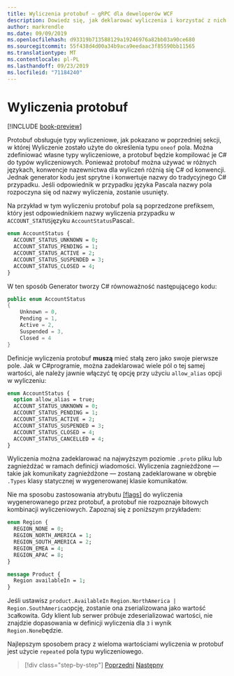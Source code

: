 ```yaml
---
title: Wyliczenia protobuf — gRPC dla deweloperów WCF
description: Dowiedz się, jak deklarować wyliczenia i korzystać z nich w protobuf.
author: markrendle
ms.date: 09/09/2019
ms.openlocfilehash: d93319b713588129a19246976a82bb03a90ce680
ms.sourcegitcommit: 55f438d4d00a34b9aca9eedaac3f85590bb11565
ms.translationtype: MT
ms.contentlocale: pl-PL
ms.lasthandoff: 09/23/2019
ms.locfileid: "71184240"
---
```

# <a name="protobuf-enumerations"></a>Wyliczenia protobuf

[!INCLUDE [book-preview](../../../includes/book-preview.md)]

Protobuf obsługuje typy wyliczeniowe, jak pokazano w poprzedniej sekcji, w której Wyliczenie zostało użyte do określenia typu `oneof` pola. Można zdefiniować własne typy wyliczeniowe, a protobuf będzie kompilować je C# do typów wyliczeniowych. Ponieważ protobuf można używać w różnych językach, konwencje nazewnictwa dla wyliczeń różnią się C# od konwencji. Jednak generator kodu jest sprytne i konwertuje nazwy do tradycyjnego C# przypadku. Jeśli odpowiednik w przypadku języka Pascala nazwy pola rozpoczyna się od nazwy wyliczenia, zostanie usunięty.

Na przykład w tym wyliczeniu protobuf pola są poprzedzone prefiksem, który jest odpowiednikiem nazwy wyliczenia przypadku w `ACCOUNT_STATUS`języku `AccountStatus`Pascal:.

```protobuf
enum AccountStatus {
  ACCOUNT_STATUS_UNKNOWN = 0;
  ACCOUNT_STATUS_PENDING = 1;
  ACCOUNT_STATUS_ACTIVE = 2;
  ACCOUNT_STATUS_SUSPENDED = 3;
  ACCOUNT_STATUS_CLOSED = 4;
}
```

W ten sposób Generator tworzy C# równoważność następującego kodu:

```csharp
public enum AccountStatus
{
    Unknown = 0,
    Pending = 1,
    Active = 2,
    Suspended = 3,
    Closed = 4
}
```

Definicje wyliczenia protobuf **muszą** mieć stałą zero jako swoje pierwsze pole. Jak w C#programie, można zadeklarować wiele pól o tej samej wartości, ale należy jawnie włączyć tę opcję przy użyciu `allow_alias` opcji w wyliczeniu:

```protobuf
enum AccountStatus {
  option allow_alias = true;
  ACCOUNT_STATUS_UNKNOWN = 0;
  ACCOUNT_STATUS_PENDING = 1;
  ACCOUNT_STATUS_ACTIVE = 2;
  ACCOUNT_STATUS_SUSPENDED = 3;
  ACCOUNT_STATUS_CLOSED = 4;
  ACCOUNT_STATUS_CANCELLED = 4;
}
```

Wyliczenia można zadeklarować na najwyższym poziomie `.proto` pliku lub zagnieżdżać w ramach definicji wiadomości. Wyliczenia zagnieżdżone — takie jak komunikaty zagnieżdżone — zostaną zadeklarowane w obrębie `.Types` klasy statycznej w wygenerowanej klasie komunikatów.

Nie ma sposobu zastosowania atrybutu [[flags]](xref:System.FlagsAttribute) do wyliczenia wygenerowanego przez protobuf, a protobuf nie rozpoznaje bitowych kombinacji wyliczeniowych. Zapoznaj się z poniższym przykładem:

```protobuf
enum Region {
  REGION_NONE = 0;
  REGION_NORTH_AMERICA = 1;
  REGION_SOUTH_AMERICA = 2;
  REGION_EMEA = 4;
  REGION_APAC = 8;
}

message Product {
  Region availableIn = 1;
}
```

Jeśli ustawisz `product.AvailableIn` `Region.NorthAmerica | Region.SouthAmerica`opcję, zostanie ona zserializowana jako wartość `3`całkowita. Gdy klient lub serwer próbuje zdeserializować wartości, nie znajdzie dopasowania w definicji wyliczenia dla `3` i wynik `Region.None`będzie.

Najlepszym sposobem pracy z wieloma wartościami wyliczenia w protobuf jest użycie `repeated` pola typu wyliczeniowego.

>[!div class="step-by-step"]
>[Poprzedni](protobuf-any-oneof.md)
>[Następny](protobuf-maps.md)
